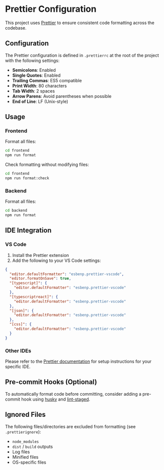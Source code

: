 # Prettier Configuration

This project uses [Prettier](https://prettier.io/) to ensure consistent code formatting across the codebase.

## Configuration

The Prettier configuration is defined in `.prettierrc` at the root of the project with the following settings:

- **Semicolons**: Enabled
- **Single Quotes**: Enabled
- **Trailing Commas**: ES5 compatible
- **Print Width**: 80 characters
- **Tab Width**: 2 spaces
- **Arrow Parens**: Avoid parentheses when possible
- **End of Line**: LF (Unix-style)

## Usage

### Frontend

Format all files:
```bash
cd frontend
npm run format
```

Check formatting without modifying files:
```bash
cd frontend
npm run format:check
```

### Backend

Format all files:
```bash
cd backend
npm run format
```

## IDE Integration

### VS Code

1. Install the Prettier extension
2. Add the following to your VS Code settings:

```json
{
  "editor.defaultFormatter": "esbenp.prettier-vscode",
  "editor.formatOnSave": true,
  "[typescript]": {
    "editor.defaultFormatter": "esbenp.prettier-vscode"
  },
  "[typescriptreact]": {
    "editor.defaultFormatter": "esbenp.prettier-vscode"
  },
  "[json]": {
    "editor.defaultFormatter": "esbenp.prettier-vscode"
  },
  "[css]": {
    "editor.defaultFormatter": "esbenp.prettier-vscode"
  }
}
```

### Other IDEs

Please refer to the [Prettier documentation](https://prettier.io/docs/en/editors.html) for setup instructions for your specific IDE.

## Pre-commit Hooks (Optional)

To automatically format code before committing, consider adding a pre-commit hook using [husky](https://typicode.github.io/husky/) and [lint-staged](https://github.com/okonet/lint-staged).

## Ignored Files

The following files/directories are excluded from formatting (see `.prettierignore`):

- `node_modules`
- `dist` / `build` outputs
- Log files
- Minified files
- OS-specific files

